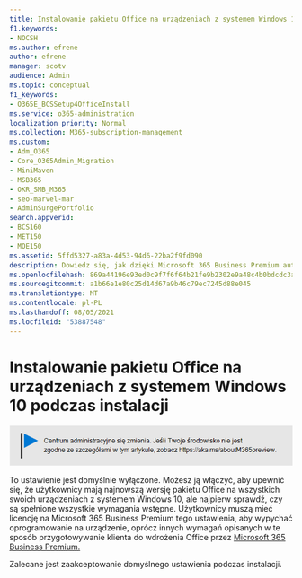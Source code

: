 ```yaml
---
title: Instalowanie pakietu Office na urządzeniach z systemem Windows 10 podczas instalacji
f1.keywords:
- NOCSH
ms.author: efrene
author: efrene
manager: scotv
audience: Admin
ms.topic: conceptual
f1_keywords:
- O365E_BCSSetup4OfficeInstall
ms.service: o365-administration
localization_priority: Normal
ms.collection: M365-subscription-management
ms.custom:
- Adm_O365
- Core_O365Admin_Migration
- MiniMaven
- MSB365
- OKR_SMB_M365
- seo-marvel-mar
- AdminSurgePortfolio
search.appverid:
- BCS160
- MET150
- MOE150
ms.assetid: 5ffd5327-a83a-4d53-94d6-22ba2f9fd090
description: Dowiedz się, jak dzięki Microsoft 365 Business Premium automatycznie upewnić się, że użytkownicy mają najnowszą wersję pakietu Office wszystkich swoich Windows 10 urządzeniach.
ms.openlocfilehash: 869a44196e93ed0c9f7f6f64b21fe9b2302e9a48c4b0bdcdc3a09d28bb954d1c
ms.sourcegitcommit: a1b66e1e80c25d14d67a9b46c79ec7245d88e045
ms.translationtype: MT
ms.contentlocale: pl-PL
ms.lasthandoff: 08/05/2021
ms.locfileid: "53887548"
---
```

# <a name="install-office-on-windows-10-during-setup"></a>Instalowanie pakietu Office na urządzeniach z systemem Windows 10 podczas instalacji

![Transparent z punktem https://aka.ms/aboutM365preview .](../media/m365admincenterchanging.png)

To ustawienie jest domyślnie wyłączone. Możesz ją włączyć, aby upewnić się, że użytkownicy mają najnowszą wersję pakietu Office na wszystkich swoich urządzeniach z systemem Windows 10, ale najpierw sprawdź, czy są spełnione wszystkie wymagania wstępne. Użytkownicy muszą mieć licencję na Microsoft 365 Business Premium tego ustawienia, aby wypychać oprogramowanie na urządzenie, oprócz innych wymagań opisanych w te sposób przygotowywanie klienta do wdrożenia Office przez [Microsoft 365 Business Premium.](prepare-for-office-client-deployment.md)
  
Zalecane jest zaakceptowanie domyślnego ustawienia podczas instalacji.
